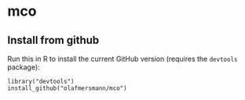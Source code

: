 # mco

## Install from github

Run this in R to install the current GitHub version (requires the `devtools`
package):

```splus
library("devtools")
install_github("olafmersmann/mco")
```
